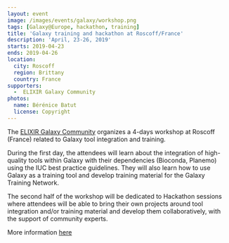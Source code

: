 ```yaml
---
layout: event
image: /images/events/galaxy/workshop.png
tags: [Galaxy@Europe, hackathon, training]
title: 'Galaxy training and hackathon at Roscoff/France'
description: 'April, 23-26, 2019'
starts: 2019-04-23
ends: 2019-04-26
location:
  city: Roscoff
  region: Brittany
  country: France
supporters:
  -  ELIXIR Galaxy Community
photos:
  name: Bérénice Batut
  license: Copyright
---
```


The [ELIXIR Galaxy Community](https://elixir-europe.org/communities/galaxy) organizes a 4-days workshop at Roscoff (France) related to Galaxy tool integration and training.

During the first day, the attendees will learn about the integration of high-quality tools within Galaxy with their dependencies (Bioconda, Planemo) using the IUC best practice guidelines. 
They will also learn how to use Galaxy as a training tool and develop training material for the Galaxy Training Network.

The second half of the workshop will be dedicated to Hackathon sessions where attendees will be able to bring their own projects around 
tool integration and/or training material and develop them collaboratively, with the support of community experts.

More information [here](https://galaxyproject.eu/event/2019-01-28-roscoff-workshop/)
